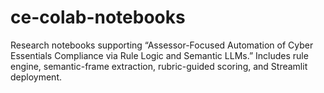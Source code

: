 # ce-colab-notebooks
Research notebooks supporting “Assessor-Focused Automation of Cyber Essentials Compliance via Rule Logic and Semantic LLMs.” Includes rule engine, semantic-frame extraction, rubric-guided scoring, and Streamlit deployment.
